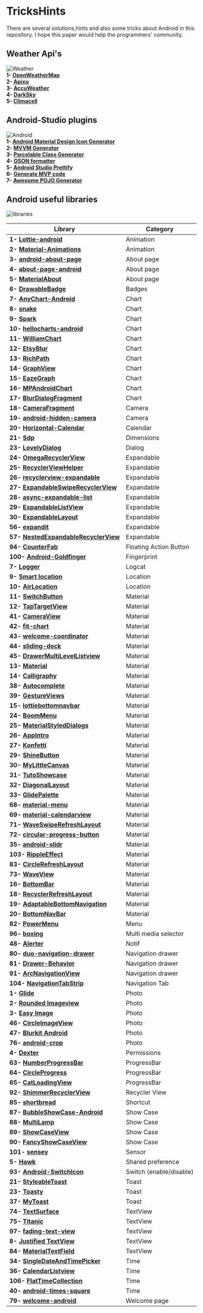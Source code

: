# TricksHints 
There are several solutions,hints and also some tricks about Android in this repository.
I hope this paper would help the programmers' community. 

## Weather Api's   
![Weather](https://cdn3.iconfinder.com/data/icons/weather-icons-10/128/sun-128.png)  
**1- [OpenWeatherMap](https://openweathermap.org/)**  
**2- [Apixu](https://www.apixu.com/)**  
**3- [AccuWeather](https://www.accuweather.com/)**  
**4- [DarkSky](https://darksky.net/)**  
**5- [Climacell](https://www.climacell.co/weather-api/)**  

## Android-Studio plugins  
![Android](https://cdn0.iconfinder.com/data/icons/communication-icons-rounded/110/Android-128.png)  
**1- [Android Material Design Icon Generator](https://github.com/konifar/android-material-design-icon-generator-plugin)**  
**2- [MVVM Generator](https://plugins.jetbrains.com/plugin/9325-mvvm-generator)**  
**3- [Parcelable Class Generator](https://github.com/mcharmas/android-parcelable-intellij-plugin)**   
**4- [GSON formatter](https://github.com/zzz40500/GsonFormat)**  
**5- [Android Studio Prettify](https://github.com/Haehnchen/idea-android-studio-plugin)**  
**6- [Generate MVP code](https://plugins.jetbrains.com/plugin/9784-generate-m-v-p-code)**  
**7- [Awesome POJO Generator](https://github.com/jineshfrancs/AwesomePojoGenerator)**  

## Android useful libraries  
![libraries](https://cdn0.iconfinder.com/data/icons/cosmo-culture/40/books_1-128.png)   

| Library  | Category |
| ------------- | ------------- |
| **1- [Lottie-android](https://github.com/airbnb/lottie-android)**  | Animation  |
| **2- [Material-Animations](https://github.com/lgvalle/Material-Animations)**  | Animation  |
| **3- [android-about-page](https://github.com/medyo/android-about-page)**  | About page  |
| **4- [about-page-android](https://github.com/husaynhakeem/about-page-android)**  | About page  |
| **5- [MaterialAbout](https://github.com/jrvansuita/MaterialAbout)**  | About page  |
| **6- [DrawableBadge](https://github.com/minibugdev/DrawableBadge)**  | Badges  |
| **7- [AnyChart-Android](https://github.com/AnyChart/AnyChart-Android)**  | Chart  |
| **8- [snake](https://github.com/txusballesteros/snake)**  | Chart  |
| **9- [Spark](https://github.com/robinhood/spark)**  | Chart  |
| **10- [hellocharts-android](https://github.com/lecho/hellocharts-android)**  | Chart  |
| **11- [WilliamChart](https://github.com/diogobernardino/WilliamChart)**  | Chart  |
| **12- [EtsyBlur](https://github.com/Manabu-GT/EtsyBlur)**  | Chart  |
| **13- [RichPath](https://github.com/tarek360/RichPath)**  | Chart  |
| **14- [GraphView](https://github.com/jjoe64/GraphView)**  | Chart  |
| **15- [EazeGraph](https://github.com/blackfizz/EazeGraph)**  | Chart  |
| **16- [MPAndroidChart](https://github.com/PhilJay/MPAndroidChart)**  | Chart  |
| **17- [BlurDialogFragment](https://github.com/tvbarthel/BlurDialogFragment)**  | Chart  |
| **18- [CameraFragment](https://github.com/florent37/CameraFragment)**  |   Camera  |
| **19- [android-hidden-camera](https://github.com/kevalpatel2106/android-hidden-camera)**  | Camera   |
| **20- [Horizontal-Calendar](https://github.com/Mulham-Raee/Horizontal-Calendar)**  | Calendar  |
| **21- [Sdp](https://github.com/intuit/sdp)**        | Dimensions  |
| **23- [LovelyDialog](https://github.com/yarolegovich/LovelyDialog)**  | Dialog  |
| **24- [OmegaRecyclerView](https://github.com/Omega-R/OmegaRecyclerView)**  | Expandable  |
| **25- [RecyclerViewHelper](https://github.com/BoBoMEe/RecyclerViewHelper)**  | Expandable  |
| **26- [recyclerview-expandable](https://github.com/hendraanggrian/recyclerview-expandable)**  | Expandable  |
| **27- [ExpandableSwipeRecyclerView](https://github.com/hyunstyle/ExpandableSwipeRecyclerView)**  | Expandable  |
| **28- [async-expandable-list](https://github.com/Ericliu001/async-expandable-list)**  | Expandable  |
| **29- [ExpandableListView](https://github.com/harishsn/ExpandableListView)**  | Expandable  |
| **30- [ExpandableLayout](https://github.com/traex/ExpandableLayout)**  | Expandable  |
| **56- [expandit](https://github.com/AmalH/expandit)**  | Expandable  |
| **57- [NestedExpandableRecyclerView](https://github.com/thejitesh/NestedExpandableRecyclerView)**  | Expandable  |
| **94- [CounterFab](https://github.com/andremion/CounterFab)**  | Floating Action Button  |
| **100- [Android-Goldfinger](https://github.com/infinum/Android-Goldfinger)**  | Fingerprint  |
| **7- [Logger](https://github.com/orhanobut/logger)**  | Logcat  |
| **9- [Smart location](https://github.com/mrmans0n/smart-location-lib)**  | Location  |
| **10- [AirLocation](https://github.com/mumayank/AirLocation)**  | Location  |
| **11- [SwitchButton](https://github.com/KingJA/SwitchButton)**   | Material  |
| **12- [TapTargetView](https://github.com/KeepSafe/TapTargetView)**  | Material  |
| **41- [CameraView](https://github.com/natario1/CameraView)**  | Material  |
| **42- [fit-chart](https://github.com/txusballesteros/fit-chart)**  | Material  |
| **43- [welcome-coordinator](https://github.com/txusballesteros/welcome-coordinator)**  | Material  |
| **44- [sliding-deck](https://github.com/txusballesteros/sliding-deck)**  | Material  |
| **45- [DrawerMultiLevelListview](https://github.com/awidiyadew/DrawerMultiLevelListview)**  | Material  |
| **13- [Material](https://github.com/rey5137/material)**  | Material  |
| **14- [Calligraphy](https://github.com/chrisjenx/Calligraphy)**  | Material  |
| **38- [Autocomplete](https://github.com/natario1/Autocomplete)**  | Material  |
| **39- [GestureViews](https://github.com/alexvasilkov/GestureViews)**  | Material  |
| **15- [lottiebottomnavbar](https://github.com/subsub/lottiebottomnavbar)**  | Material  |
| **24- [BoomMenu](https://github.com/Nightonke/BoomMenu)**  | Material  |
| **25- [MaterialStyledDialogs](https://github.com/javiersantos/MaterialStyledDialogs)**  | Material  |
| **26- [AppIntro](https://github.com/AppIntro/AppIntro)**  | Material  |
| **27- [Konfetti](https://github.com/DanielMartinus/Konfetti)**  | Material  |
| **29- [ShineButton](https://github.com/ChadCSong/ShineButton)**   | Material  |
| **30- [MyLittleCanvas](https://github.com/florent37/MyLittleCanvas)**  | Material  |
| **31- [TutoShowcase](https://github.com/florent37/TutoShowcase)**  | Material  |
| **32- [DiagonalLayout](https://github.com/florent37/DiagonalLayout)**  | Material  |
| **33- [GlidePalette](https://github.com/florent37/GlidePalette)**  | Material  |
| **68- [material-menu](https://github.com/balysv/material-menu)**  | Material  |
| **69- [material-calendarview](https://github.com/prolificinteractive/material-calendarview)**  | Material  |
| **71- [WaveSwipeRefreshLayout](https://github.com/recruit-lifestyle/WaveSwipeRefreshLayout)**  | Material  |
| **72- [circular-progress-button](https://github.com/dmytrodanylyk/circular-progress-button)**  | Material  |
| **35- [android-slidr](https://github.com/florent37/android-slidr)**  | Material  |
| **103- [RippleEffect](https://github.com/traex/RippleEffect)**  | Material  |
| **83- [CircleRefreshLayout](https://github.com/tuesda/CircleRefreshLayout)**  | Material  |
| **73- [WaveView](https://github.com/gelitenight/WaveView)**  | Material  |
| **16- [BottomBar](https://github.com/roughike/BottomBar)**  | Material  |
| **18- [RecyclerRefreshLayout](https://github.com/dinuscxj/RecyclerRefreshLayout)**  | Material  |
| **19- [AdaptableBottomNavigation](https://github.com/bufferapp/AdaptableBottomNavigation)**  | Material  |
| **20- [BottomNavBar](https://github.com/adib2149/BottomNavBar)**  | Material  |
| **82- [PowerMenu](https://github.com/skydoves/PowerMenu)**  | Menu  |
| **96- [boxing](https://github.com/bilibili/boxing)**  | Multi media selector  |
| **48- [Alerter](https://github.com/Tapadoo/Alerter)**  | Notif  |
| **80- [duo-navigation-drawer](https://github.com/PSD-Company/duo-navigation-drawer)**  | Navigation drawer  |
| **81- [Drawer-Behavior](https://github.com/shiburagi/Drawer-Behavior)**  | Navigation drawer  |
| **91- [ArcNavigationView](https://github.com/rom4ek/ArcNavigationView)**  | Navigation drawer  |
| **104- [NavigationTabStrip](https://github.com/Devlight/NavigationTabStrip)**  | Navigation Tab  |
| **1- [Glide](https://github.com/bumptech/glide)**  | Photo  |
| **2- [Rounded Imageview](https://github.com/vinc3m1/RoundedImageView)**  | Photo  |
| **3- [Easy Image](https://github.com/jkwiecien/EasyImage)**  | Photo  |
| **46- [CircleImageView](https://github.com/hdodenhof/CircleImageView)**  | Photo  |
| **47- [Blurkit Android](https://github.com/CameraKit/blurkit-android)**  | Photo  |
| **76- [android-crop](https://github.com/jdamcd/android-crop)**  | Photo  |
| **4- [Dexter](https://github.com/Karumi/Dexter)**  | Permissions  |
| **63- [NumberProgressBar](https://github.com/daimajia/NumberProgressBar)**  | ProgressBar  |
| **64- [CircleProgress](https://github.com/lzyzsd/CircleProgress)**  | ProgressBar  |
| **65- [CatLoadingView](https://github.com/Rogero0o/CatLoadingView)**  | ProgressBar  |
| **92- [ShimmerRecyclerView](https://github.com/sharish/ShimmerRecyclerView)**  | Recycler View  |
| **85- [shortbread](https://github.com/MatthiasRobbers/shortbread)**  | Shortcut  |
| **87- [BubbleShowCase-Android](https://github.com/ECLaboratorio/BubbleShowCase-Android)**  | Show Case  |
| **88- [MultiLamp](https://github.com/ujwalthote/MultiLamp)**  | Show Case  |
| **89- [ShowCaseView](https://github.com/mreram/ShowCaseView)**  | Show Case  |
| **90- [FancyShowCaseView](https://github.com/faruktoptas/FancyShowCaseView)**  | Show Case  |
| **101- [sensey](https://github.com/nisrulz/sensey)**  | Sensor   |
| **5- [Hawk](https://github.com/orhanobut/hawk)**   | Shared preference  |
| **93- [Android-SwitchIcon](https://github.com/zagum/Android-SwitchIcon)**  | Switch (enable/disable)  |
| **21- [StyleableToast](https://github.com/Muddz/StyleableToast)** | Toast  |
| **23- [Toasty](https://github.com/GrenderG/Toasty)**  | Toast  |
| **37- [MyToast](https://github.com/lopspower/MyToast)**  | Toast  |
| **74- [TextSurface](https://github.com/elevenetc/TextSurface)**  | TextView  |
| **75- [Titanic](https://github.com/RomainPiel/Titanic)**  | TextView  |
| **97- [fading-text-view](https://github.com/rosenpin/fading-text-view)**  | TextView  |
| **8- [Justified TextView](https://github.com/ufo22940268/android-justifiedtextview)**  | TextView  |
| **84- [MaterialTextField](https://github.com/florent37/MaterialTextField)**  | TextView  |
| **34- [SingleDateAndTimePicker](https://github.com/florent37/SingleDateAndTimePicker)**  | Time  |
| **36- [CalendarListview](https://github.com/traex/CalendarListview)**  | Time  |
| **106- [FlatTimeCollection](https://github.com/anastr/FlatTimeCollection)**  | Time   |
| **40- [android-times-square](https://github.com/square/android-times-square)**  | Time  |
| **79- [welcome-android](https://github.com/stephentuso/welcome-android)**  | Welcome page |
